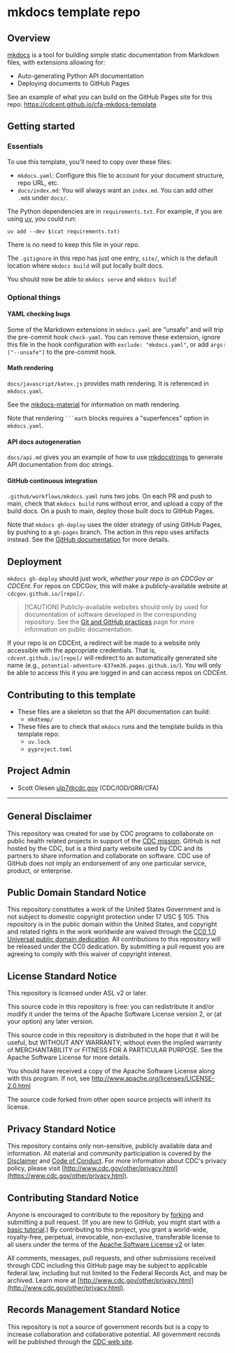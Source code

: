 # mkdocs template repo

## Overview

[mkdocs](https://www.mkdocs.org/) is a tool for building simple static documentation from Markdown files, with extensions allowing for:

- Auto-generating Python API documentation
- Deploying documents to GitHub Pages

See an example of what you can build on the GitHub Pages site for this repo: <https://cdcent.github.io/cfa-mkdocs-template>

## Getting started

### Essentials

To use this template, you'll need to copy over these files:

- `mkdocs.yaml`: Configure this file to account for your document structure, repo URL, etc.
- `docs/index.md`: You will always want an `index.md`. You can add other `.md`s under `docs/`.

The Python dependencies are in `requirements.txt`. For example, if you are using [uv](https://docs.astral.sh/uv), you could run:

    uv add --dev $(cat requirements.txt)

There is no need to keep this file in your repo.

The `.gitignore` in this repo has just one entry, `site/`, which is the default location where `mkdocs build` will put locally built docs.

You should now be able to `mkdocs serve` and `mkdocs build`!

### Optional things

#### YAML checking bugs

Some of the Markdown extensions in `mkdocs.yaml` are "unsafe" and will trip the pre-commit hook `check-yaml`. You can remove these extension, ignore this file in the hook configuration with `exclude: "mkdocs.yaml"`, or add `args: ["--unsafe"]` to the pre-commit hook.

#### Math rendering

`docs/javascript/katex.js` provides math rendering. It is referenced in `mkdocs.yaml`.

See the [mkdocs-material](https://squidfunk.github.io/mkdocs-material/reference/math/) for information on math rendering.

Note that rendering ` ```math ` blocks requires a "superfences" option in `mkdocs.yaml`.

#### API docs autogeneration

`docs/api.md` gives you an example of how to use [mkdocstrings](https://mkdocstrings.github.io/) to generate API documentation from doc strings.

#### GitHub continuous integration

`.github/workflows/mkdocs.yaml` runs two jobs. On each PR and push to main, check that `mkdocs build` runs without error, and upload a copy of the build docs. On a push to main, deploy those built docs to GitHub Pages.

Note that `mkdocs gh-deploy` uses the older strategy of using GitHub Pages, by pushing to a `gh-pages` branch. The action in this repo uses artifacts instead. See the [GitHub documentation](https://docs.github.com/en/pages/getting-started-with-github-pages/configuring-a-publishing-source-for-your-github-pages-site#publishing-with-a-custom-github-actions-workflow) for more details.

## Deployment

`mkdocs gh-deploy` should just work, _whether your repo is on CDCGov or CDCEnt_. For repos on CDCGov, this will make a publicly-available website at `cdcgov.github.io/[repo]/`.

> [!CAUTION] Publicly-available websites should only by used for documentation of software developed in the corresponding repository. See the [Git and GitHub practices](github.md) page for more information on public documentation.

If your repo is on CDCEnt, a redirect will be made to a website only accessible with the appropriate credentials. That is, `cdcent.github.io/[repo]/` will redirect to an automatically generated site name (e.g., `potential-adventure-637em36.pages.github.io/`). You will only be able to access this it you are logged in and can access repos on CDCEnt.

## Contributing to this template

- These files are a skeleton so that the API documentation can build:
  - `mkdtemp/`
- These files are to check that `mkdocs` runs and the template builds in this template repo:
  - `uv.lock`
  - `pyproject.toml`

## Project Admin

- Scott Olesen <ulp7@cdc.gov> (CDC/IOD/ORR/CFA)

---

## General Disclaimer

This repository was created for use by CDC programs to collaborate on public health related projects in support of the [CDC mission](https://www.cdc.gov/about/organization/mission.htm). GitHub is not hosted by the CDC, but is a third party website used by CDC and its partners to share information and collaborate on software. CDC use of GitHub does not imply an endorsement of any one particular service, product, or enterprise.

## Public Domain Standard Notice

This repository constitutes a work of the United States Government and is not subject to domestic copyright protection under 17 USC § 105. This repository is in the public domain within the United States, and copyright and related rights in the work worldwide are waived through the [CC0 1.0 Universal public domain dedication](https://creativecommons.org/publicdomain/zero/1.0/). All contributions to this repository will be released under the CC0 dedication. By submitting a pull request you are agreeing to comply with this waiver of copyright interest.

## License Standard Notice

This repository is licensed under ASL v2 or later.

This source code in this repository is free: you can redistribute it and/or modify it under the terms of the Apache Software License version 2, or (at your option) any later version.

This source code in this repository is distributed in the hope that it will be useful, but WITHOUT ANY WARRANTY; without even the implied warranty of MERCHANTABILITY or FITNESS FOR A PARTICULAR PURPOSE. See the Apache Software License for more details.

You should have received a copy of the Apache Software License along with this program. If not, see http://www.apache.org/licenses/LICENSE-2.0.html

The source code forked from other open source projects will inherit its license.

## Privacy Standard Notice

This repository contains only non-sensitive, publicly available data and information. All material and community participation is covered by the [Disclaimer](https://github.com/CDCgov/template/blob/master/DISCLAIMER.md) and [Code of Conduct](https://github.com/CDCgov/template/blob/master/code-of-conduct.md). For more information about CDC's privacy policy, please visit [http://www.cdc.gov/other/privacy.html](https://www.cdc.gov/other/privacy.html).

## Contributing Standard Notice

Anyone is encouraged to contribute to the repository by [forking](https://help.github.com/articles/fork-a-repo) and submitting a pull request. (If you are new to GitHub, you might start with a [basic tutorial](https://help.github.com/articles/set-up-git).) By contributing to this project, you grant a world-wide, royalty-free, perpetual, irrevocable, non-exclusive, transferable license to all users under the terms of the [Apache Software License v2](http://www.apache.org/licenses/LICENSE-2.0.html) or later.

All comments, messages, pull requests, and other submissions received through CDC including this GitHub page may be subject to applicable federal law, including but not limited to the Federal Records Act, and may be archived. Learn more at [http://www.cdc.gov/other/privacy.html](http://www.cdc.gov/other/privacy.html).

## Records Management Standard Notice

This repository is not a source of government records but is a copy to increase collaboration and collaborative potential. All government records will be published through the [CDC web site](http://www.cdc.gov).
